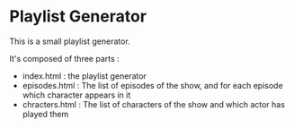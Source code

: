 # Playlist Generator

This is a small playlist generator.

It's composed of three parts :

* index.html : the playlist generator
* episodes.html : The list of episodes of the show, and for each episode which character appears in it
* chracters.html : The list of characters of the show and which actor has played them